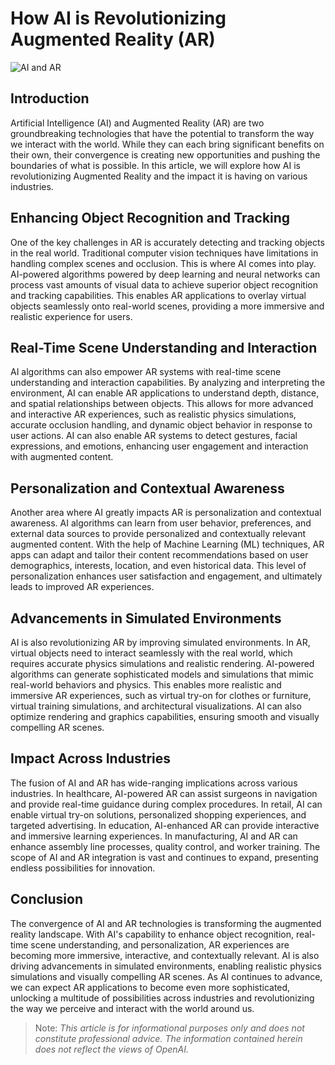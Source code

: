 # How AI is Revolutionizing Augmented Reality (AR)

![AI and AR](https://cdn.pixabay.com/photo/2018/03/10/12/37/brain-3210992_1280.jpg)

## Introduction

Artificial Intelligence (AI) and Augmented Reality (AR) are two groundbreaking technologies that have the potential to transform the way we interact with the world. While they can each bring significant benefits on their own, their convergence is creating new opportunities and pushing the boundaries of what is possible. In this article, we will explore how AI is revolutionizing Augmented Reality and the impact it is having on various industries.

## Enhancing Object Recognition and Tracking

One of the key challenges in AR is accurately detecting and tracking objects in the real world. Traditional computer vision techniques have limitations in handling complex scenes and occlusion. This is where AI comes into play. AI-powered algorithms powered by deep learning and neural networks can process vast amounts of visual data to achieve superior object recognition and tracking capabilities. This enables AR applications to overlay virtual objects seamlessly onto real-world scenes, providing a more immersive and realistic experience for users.

## Real-Time Scene Understanding and Interaction

AI algorithms can also empower AR systems with real-time scene understanding and interaction capabilities. By analyzing and interpreting the environment, AI can enable AR applications to understand depth, distance, and spatial relationships between objects. This allows for more advanced and interactive AR experiences, such as realistic physics simulations, accurate occlusion handling, and dynamic object behavior in response to user actions. AI can also enable AR systems to detect gestures, facial expressions, and emotions, enhancing user engagement and interaction with augmented content.

## Personalization and Contextual Awareness

Another area where AI greatly impacts AR is personalization and contextual awareness. AI algorithms can learn from user behavior, preferences, and external data sources to provide personalized and contextually relevant augmented content. With the help of Machine Learning (ML) techniques, AR apps can adapt and tailor their content recommendations based on user demographics, interests, location, and even historical data. This level of personalization enhances user satisfaction and engagement, and ultimately leads to improved AR experiences.

## Advancements in Simulated Environments

AI is also revolutionizing AR by improving simulated environments. In AR, virtual objects need to interact seamlessly with the real world, which requires accurate physics simulations and realistic rendering. AI-powered algorithms can generate sophisticated models and simulations that mimic real-world behaviors and physics. This enables more realistic and immersive AR experiences, such as virtual try-on for clothes or furniture, virtual training simulations, and architectural visualizations. AI can also optimize rendering and graphics capabilities, ensuring smooth and visually compelling AR scenes.

## Impact Across Industries

The fusion of AI and AR has wide-ranging implications across various industries. In healthcare, AI-powered AR can assist surgeons in navigation and provide real-time guidance during complex procedures. In retail, AI can enable virtual try-on solutions, personalized shopping experiences, and targeted advertising. In education, AI-enhanced AR can provide interactive and immersive learning experiences. In manufacturing, AI and AR can enhance assembly line processes, quality control, and worker training. The scope of AI and AR integration is vast and continues to expand, presenting endless possibilities for innovation.

## Conclusion

The convergence of AI and AR technologies is transforming the augmented reality landscape. With AI's capability to enhance object recognition, real-time scene understanding, and personalization, AR experiences are becoming more immersive, interactive, and contextually relevant. AI is also driving advancements in simulated environments, enabling realistic physics simulations and visually compelling AR scenes. As AI continues to advance, we can expect AR applications to become even more sophisticated, unlocking a multitude of possibilities across industries and revolutionizing the way we perceive and interact with the world around us.

> Note: *This article is for informational purposes only and does not constitute professional advice. The information contained herein does not reflect the views of OpenAI.*